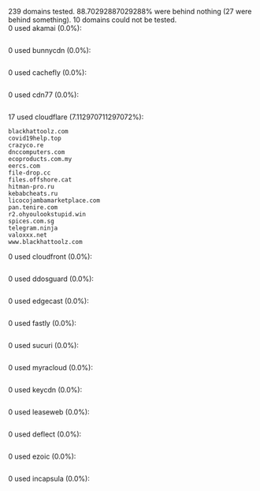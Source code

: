 239 domains tested. 88.70292887029288% were behind nothing (27 were behind something). 10 domains could not be tested.<br>
0 used akamai (0.0%):
```

```

0 used bunnycdn (0.0%):
```

```

0 used cachefly (0.0%):
```

```

0 used cdn77 (0.0%):
```

```

17 used cloudflare (7.112970711297072%):
```
blackhattoolz.com
covid19help.top
crazyco.re
dnccomputers.com
ecoproducts.com.my
eercs.com
file-drop.cc
files.offshore.cat
hitman-pro.ru
kebabcheats.ru
licocojambamarketplace.com
pan.tenire.com
r2.ohyoulookstupid.win
spices.com.sg
telegram.ninja
valoxxx.net
www.blackhattoolz.com
```

0 used cloudfront (0.0%):
```

```

0 used ddosguard (0.0%):
```

```

0 used edgecast (0.0%):
```

```

0 used fastly (0.0%):
```

```

0 used sucuri (0.0%):
```

```

0 used myracloud (0.0%):
```

```

0 used keycdn (0.0%):
```

```

0 used leaseweb (0.0%):
```

```

0 used deflect (0.0%):
```

```

0 used ezoic (0.0%):
```

```

0 used incapsula (0.0%):
```

```
